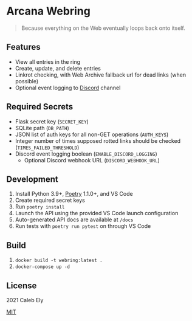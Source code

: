 # Arcana Webring

> Because everything on the Web eventually loops back onto itself.

## Features

- View all entries in the ring
- Create, update, and delete entries
- Linkrot checking, with Web Archive fallback url for dead links (when possible)
- Optional event logging to [Discord](https://discord.com/) channel

## Required Secrets

- Flask secret key (`SECRET_KEY`)
- SQLite path (`DB_PATH`)
- JSON list of auth keys for all non-GET operations (`AUTH_KEYS`)
- Integer number of times supposed rotted links should be checked (`TIMES_FAILED_THRESHOLD`)
- Discord event logging boolean (`ENABLE_DISCORD_LOGGING`)
  - Optional Discord webhook URL (`DISCORD_WEBHOOK_URL`)

## Development

1. Install Python 3.9+, [Poetry](https://poetry.eustace.io/) 1.1.0+, and VS Code
1. Create required secret keys
1. Run `poetry install`
1. Launch the API using the provided VS Code launch configuration
1. Auto-generated API docs are available at `/docs`
1. Run tests with `poetry run pytest` on through VS Code

## Build

1. `docker build -t webring:latest .`
1. `docker-compose up -d`

## License

2021 Caleb Ely

[MIT](LICENSE)
